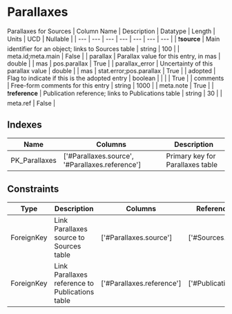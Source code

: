 # Parallaxes
Parallaxes for Sources
| Column Name | Description | Datatype | Length | Units  | UCD | Nullable |
| --- | --- | --- | --- | --- | --- | --- |
| :exclamation:**source** | Main identifier for an object; links to Sources table | string | 100 |  | meta.id;meta.main | False |
| parallax | Parallax value for this entry, in mas | double |  | mas | pos.parallax | True |
| parallax_error | Uncertainty of this parallax value | double |  | mas | stat.error;pos.parallax | True |
| adopted | Flag to indicate if this is the adopted entry | boolean |  |  |  | True |
| comments | Free-form comments for this entry | string | 1000 |  | meta.note | True |
| :exclamation:**reference** | Publication reference; links to Publications table | string | 30 |  | meta.ref | False |

## Indexes
| Name | Columns | Description |
| --- | --- | --- |
| PK_Parallaxes | ['#Parallaxes.source', '#Parallaxes.reference'] | Primary key for Parallaxes table |

## Constraints
| Type | Description | Columns | Referenced Columns |
| --- | --- | --- | --- |
| ForeignKey | Link Parallaxes source to Sources table | ['#Parallaxes.source'] | ['#Sources.source'] |
| ForeignKey | Link Parallaxes reference to Publications table | ['#Parallaxes.reference'] | ['#Publications.reference'] |

